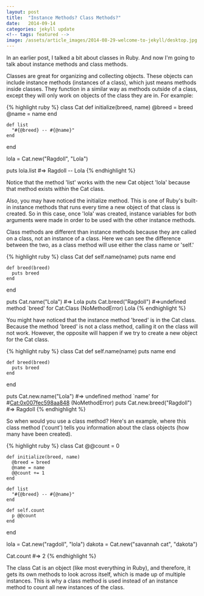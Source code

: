 ```yaml
---
layout: post
title:  "Instance Methods? Class Methods?"
date:   2014-09-14
categories: jekyll update
<!-- tags: featured -->
image: /assets/article_images/2014-08-29-welcome-to-jekyll/desktop.jpg
---
```


In an earlier post, I talked a bit about classes in Ruby.  And now I'm going to talk about instance methods and class methods.

Classes are great for organizing and collecting objects.  These objects can include instance methods (instances of a class), which just means methods inside classes.  They function in a similar way as methods outside of a class, except they will only work on objects of the class they are in. For example:

{% highlight ruby %}
  class Cat
    def initialize(breed, name)
      @breed = breed
      @name = name
    end

    def list
      "#{@breed} -- #{@name}"
    end
  end

  lola = Cat.new("Ragdoll", "Lola")

  puts lola.list
    #=> Ragdoll -- Lola
{% endhighlight %}

Notice that the method 'list' works with the new Cat object 'lola' because that method exists within the Cat class.

Also, you may have noticed the initialize method.  This is one of Ruby's built-in instance methods that runs every time a new object of that class is created. So in this case, once 'lola' was created, instance variables for both arguments were made in order to be used with the other instance methods.

Class methods are different than instance methods because they are called on a class, not an instance of a class.  Here we can see the difference between the two, as a class method will use either the class name or 'self.'

{% highlight ruby %}
  class Cat
    def self.name(name)
      puts name
    end

    def breed(breed)
      puts breed
    end
  end

  puts Cat.name("Lola")
    #=> Lola
  puts Cat.breed("Ragdoll")
    #=>undefined method `breed' for Cat:Class (NoMethodError) Lola
{% endhighlight %}

You might have noticed that the instance method 'breed' is in the Cat class. Because the method 'breed' is not a class method, calling it on the class will not work. However, the opposite will happen if we try to create a new object for the Cat class.

{% highlight ruby %}
  class Cat
    def self.name(name)
      puts name
    end

    def breed(breed)
      puts breed
    end
  end

  puts Cat.new.name("Lola")
    #=> undefined method `name' for #<Cat:0x007fec598aa848> (NoMethodError)
  puts Cat.new.breed("Ragdoll")
    #=> Ragdoll
{% endhighlight %}

So when would you use a class method?  Here's an example, where this class method ('count') tells you information about the class objects (how many have been created).

{% highlight ruby %}
  class Cat
    @@count = 0

    def initialize(breed, name)
      @breed = breed
      @name = name
      @@count += 1
    end

    def list
      "#{@breed} -- #{@name}"
    end

    def self.count
      p @@count
    end
  end

  lola = Cat.new("ragdoll", "lola")
  dakota = Cat.new("savannah cat", "dakota")

  Cat.count
    #=> 2
{% endhighlight %}

The class Cat is an object (like most everything in Ruby), and therefore, it gets its own methods to look across itself, which is made up of multiple instances.  This is why a class method is used instead of an instance method to count all new instances of the class.